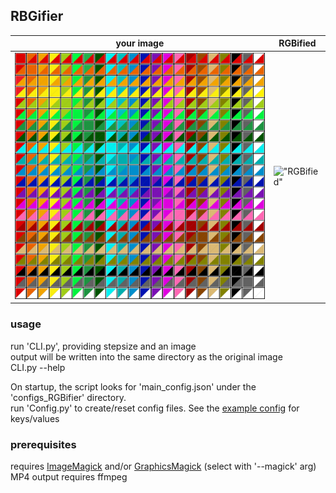 RBGifier
--------

| your image                                    | RGBified                                      |
|-----------------------------------------------|-----------------------------------------------|
| !["your image"](readme_assets/colorchart.png) | !["RGBified"](readme_assets/rgb_scale75.webp) |


### usage
run 'CLI.py', providing stepsize and an image \
output will be written into the same directory as the original image \
CLI.py --help

On startup, the script looks for 'main_config.json' under the 'configs_RGBifier' directory. \
run 'Config.py' to create/reset config files.
See the [example config](/configs_RGBifier/main_config.example.json) for keys/values


### prerequisites
requires [ImageMagick](https://github.com/ImageMagick/ImageMagick6) and/or [GraphicsMagick](http://www.GraphicsMagick.org/) (select with '--magick' arg) \
MP4 output requires ffmpeg

